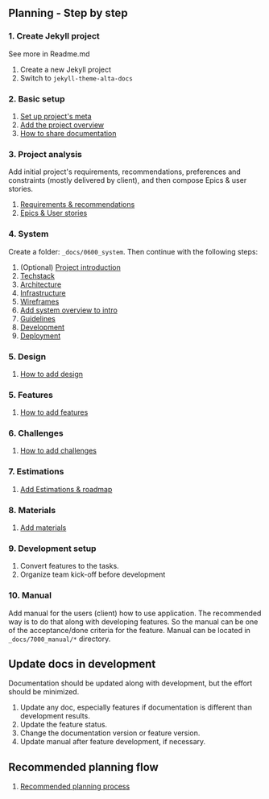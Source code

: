 ## Planning - Step by step


### 1. Create Jekyll project

See more in Readme.md

1. Create a new Jekyll project
2. Switch to `jekyll-theme-alta-docs`


### 2. Basic setup

1. [Set up project's meta](02_projects_meta.md)
2. [Add the project overview](0901_project_overview.md)
3. [How to share documentation](03_how_to_share_documentation.md)


### 3. Project analysis

Add initial project's requirements, recommendations, preferences and constraints (mostly delivered by client), and then compose Epics & user stories.

1. [Requirements & recommendations](04_requirements_and_recommendations.md)
2. [Epics & User stories](05_epics_and_user_stories.md)


### 4. System

Create a folder: `_docs/0600_system`. Then continue with the following steps:

1. (Optional) [Project introduction](07_project_introduction.md)
2. [Techstack](08_techstack.md)
3. [Architecture](09_architecture.md)
4. [Infrastructure](10_infrastructure.md)
5. [Wireframes](11_wireframes.md)
6. [Add system overview to intro](12_add_system_overview_to_intro.md)
5. [Guidelines](13_add_guidelines.md)
6. [Development](14_add_development_instructions.md)
7. [Deployment](15_add_deployment_instructions.md)


### 5. Design

1. [How to add design](16_how_to_add_design.md)


### 5. Features

1. [How to add features](17_how_to_add_features.md)

### 6. Challenges

1. [How to add challenges](18_how_to_add_challenges.md)

### 7. Estimations

1. [Add Estimations & roadmap](19_add_estimations_and_roadmap.md)

### 8. Materials

1. [Add materials](20_add_materials.md)


### 9. Development setup

1. Convert features to the tasks.
2. Organize team kick-off before development


### 10. Manual

Add manual for the users (client) how to use application.
The recommended way is to do that along with developing features.
So the manual can be one of the acceptance/done criteria for the feature.
Manual can be located in `_docs/7000_manual/*` directory.


## Update docs in development

Documentation should be updated along with development, but the effort should be minimized.

1. Update any doc, especially features if documentation is different than development results.
2. Update the feature status.
3. Change the documentation version or feature version.
4. Update manual after feature development, if necessary.


## Recommended planning flow

1. [Recommended planning process](21_recommended_planning_process.md)
